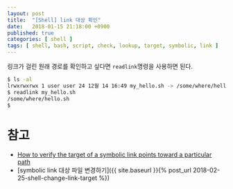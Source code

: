 ```yaml
---
layout: post
title:  "[Shell] link 대상 확인"
date:   2018-01-15 21:18:00 +0900
published: true
categories: [ shell ]
tags: [ shell, bash, script, check, lookup, target, symbolic, link ]
---
```


링크가 걸린 원래 경로를 확인하고 싶다면 `readlink`명령을 사용하면 된다.

```bash
$ ls -al
lrwxrwxrwx 1 user user 24 12월 14 16:49 my_hello.sh -> /some/where/hello.sh
$ readlink my_hello.sh
/some/where/hello.sh
$
```


# 참고

- [How to verify the target of a symbolic link points toward a particular path](https://unix.stackexchange.com/questions/192294/how-to-verify-the-target-of-a-symbolic-link-points-toward-a-particular-path)
- [symbolic link 대상 파일 변경하기]({{ site.baseurl }}{% post_url 2018-02-25-shell-change-link-target %})
